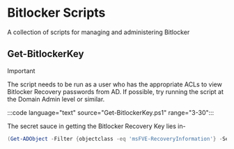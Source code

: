 # Bitlocker Scripts
A collection of scripts for managing and administering Bitlocker

## Get-BitlockerKey
> [!Important]
> The script needs to be run as a user who has the 
> appropriate ACLs to view Bitlocker Recovery 
> passwords from AD. If possible, try running the script
>at the Domain Admin level or similar.

:::code language="text" source="Get-BitlockerKey.ps1" range="3-30":::

The secret sauce in getting the Bitlocker Recovery Key lies in-
```powershell
(Get-ADObject -Filter {objectclass -eq 'msFVE-RecoveryInformation'} -SearchBase $x.DistinguishedName -Properties 'msFVE-RecoveryPassword' | Select-Object -Last 1).'msFVE-RecoveryPassword'
```